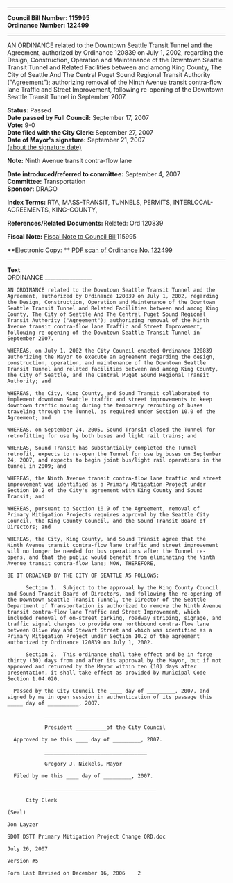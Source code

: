 * * * * *  
  
**Council Bill Number: [](#h0)[](#h2)115995**   
**Ordinance Number: 122499**  
  
* * * * *  
  
AN ORDINANCE related to the Downtown Seattle Transit Tunnel and the Agreement, authorized by Ordinance 120839 on July 1, 2002, regarding the Design, Construction, Operation and Maintenance of the Downtown Seattle Transit Tunnel and Related Facilities between and among King County, The City of Seattle And The Central Puget Sound Regional Transit Authority ("Agreement"); authorizing removal of the Ninth Avenue transit contra-flow lane Traffic and Street Improvement, following re-opening of the Downtown Seattle Transit Tunnel in September 2007.  
  
**Status:** Passed   
**Date passed by Full Council:** September 17, 2007   
**Vote:** 9-0   
**Date filed with the City Clerk:** September 27, 2007   
**Date of Mayor's signature:** September 21, 2007   
[(about the signature date)](/~public/approvaldate.htm)   
  
**Note:** Ninth Avenue transit contra-flow lane  
  
  
**Date introduced/referred to committee:** September 4, 2007   
**Committee:** Transportation   
**Sponsor:** DRAGO   
  
**Index Terms:** RTA, MASS-TRANSIT, TUNNELS, PERMITS, INTERLOCAL-AGREEMENTS, KING-COUNTY,  
  
**References/Related Documents:** Related: Ord 120839  
  
**Fiscal Note:** [Fiscal Note to Council Bill](http://clerk.seattle.gov/~public/fnote/115995.htm)[](#h1)[](#h3)115995  
  
**Electronic Copy: ** [PDF scan of Ordinance No. 122499](/~archives/Ordinances/Ord_122499.pdf)  
  
* * * * *  
  
**Text**  
    ORDINANCE _________________  
  
    AN ORDINANCE related to the Downtown Seattle Transit Tunnel and the  
    Agreement, authorized by Ordinance 120839 on July 1, 2002, regarding  
    the Design, Construction, Operation and Maintenance of the Downtown  
    Seattle Transit Tunnel and Related Facilities between and among King  
    County, The City of Seattle And The Central Puget Sound Regional  
    Transit Authority ("Agreement"); authorizing removal of the Ninth  
    Avenue transit contra-flow lane Traffic and Street Improvement,  
    following re-opening of the Downtown Seattle Transit Tunnel in  
    September 2007.  
  
    WHEREAS, on July 1, 2002 the City Council enacted Ordinance 120839  
    authorizing the Mayor to execute an agreement regarding the design,  
    construction, operation, and maintenance of the Downtown Seattle  
    Transit Tunnel and related facilities between and among King County,  
    The City of Seattle, and The Central Puget Sound Regional Transit  
    Authority; and  
  
    WHEREAS, the City, King County, and Sound Transit collaborated to  
    implement downtown Seattle traffic and street improvements to keep  
    downtown traffic moving during the temporary rerouting of buses  
    traveling through the Tunnel, as required under Section 10.0 of the  
    Agreement; and  
  
    WHEREAS, on September 24, 2005, Sound Transit closed the Tunnel for  
    retrofitting for use by both buses and light rail trains; and  
  
    WHEREAS, Sound Transit has substantially completed the Tunnel  
    retrofit, expects to re-open the Tunnel for use by buses on September  
    24, 2007, and expects to begin joint bus/light rail operations in the  
    tunnel in 2009; and  
  
    WHEREAS, the Ninth Avenue transit contra-flow lane traffic and street  
    improvement was identified as a Primary Mitigation Project under  
    Section 10.2 of the City's agreement with King County and Sound  
    Transit; and  
  
    WHEREAS, pursuant to Section 10.9 of the Agreement, removal of  
    Primary Mitigation Projects requires approval by the Seattle City  
    Council, the King County Council, and the Sound Transit Board of  
    Directors; and  
  
    WHEREAS, the City, King County, and Sound Transit agree that the  
    Ninth Avenue transit contra-flow lane traffic and street improvement  
    will no longer be needed for bus operations after the Tunnel re-  
    opens, and that the public would benefit from eliminating the Ninth  
    Avenue transit contra-flow lane; NOW, THEREFORE,  
  
    BE IT ORDAINED BY THE CITY OF SEATTLE AS FOLLOWS:  
  
          Section 1.  Subject to the approval by the King County Council  
    and Sound Transit Board of Directors, and following the re-opening of  
    the Downtown Seattle Transit Tunnel, the Director of the Seattle  
    Department of Transportation is authorized to remove the Ninth Avenue  
    transit contra-flow lane Traffic and Street Improvement, which  
    included removal of on-street parking, roadway striping, signage, and  
    traffic signal changes to provide one northbound contra-flow lane  
    between Olive Way and Stewart Street and which was identified as a  
    Primary Mitigation Project under Section 10.2 of the agreement  
    authorized by Ordinance 120839 on July 1, 2002.  
  
          Section 2.  This ordinance shall take effect and be in force  
    thirty (30) days from and after its approval by the Mayor, but if not  
    approved and returned by the Mayor within ten (10) days after  
    presentation, it shall take effect as provided by Municipal Code  
    Section 1.04.020.  
  
      Passed by the City Council the ____ day of _________, 2007, and  
    signed by me in open session in authentication of its passage this  
    _____ day of __________, 2007.  
  
                _________________________________  
  
                President __________of the City Council  
  
      Approved by me this ____ day of _________, 2007.  
  
                _________________________________  
  
                Gregory J. Nickels, Mayor  
  
      Filed by me this ____ day of _________, 2007.  
  
                ____________________________________  
  
          City Clerk  
  
    (Seal)  
  
    Jon Layzer  
  
    SDOT DSTT Primary Mitigation Project Change ORD.doc  
  
    July 26, 2007  
  
    Version #5  
  
    Form Last Revised on December 16, 2006    2  
